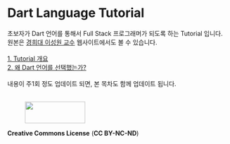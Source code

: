 # Dart Language Tutorial

초보자가 Dart 언어를 통해서 Full Stack 프로그래머가 되도록 하는 Tutorial 입니다.<br>
원본은 <a href="http://mobilelab.khu.ac.kr/">경희대 이성원 교수</a> 웹사이트에서도 볼 수 있습니다.<br>
<br>
<a href="https://github.com/drsungwon/dartlang-tutorial/blob/master/beprogrammer-01.md">1. Tutorial 개요</a><br>
<a href="https://github.com/drsungwon/dartlang-tutorial/blob/master/beprogrammer-02.md">2. 왜 Dart 언어를 선택했는가?</a><br>
<br>
내용이 주1회 정도 업데이트 되면, 본 목차도 함께 업데이트 됩니다.<br>
<br>
<!-- wp:image {"id":267,"align":"right","width":137,"height":49} -->
<div class="wp-block-image"><figure class="alignright is-resized"><img src="http://mobilelab.khu.ac.kr/wordpress/wp-content/uploads/2020/01/b05-1.jpg" alt="" class="wp-image-267" width="137" height="49"/></figure></div>
<!-- /wp:image -->

<!-- wp:paragraph -->
<p><strong>Creative Commons License</strong> (<strong>CC BY-NC-ND</strong>)</p>
<!-- /wp:paragraph -->
